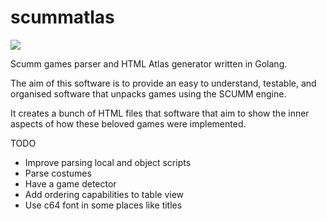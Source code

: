 # scummatlas

<img src="https://api.travis-ci.org/ktzar/scummatlas.svg?branch=master"/>

Scumm games parser and HTML Atlas generator written in Golang.

The aim of this software is to provide an easy to understand, testable, and organised software that unpacks games using the SCUMM engine.

It creates a bunch of HTML files that software that aim to show the inner aspects of how these beloved games were implemented.

TODO
- Improve parsing local and object scripts
- Parse costumes
- Have a game detector
- Add ordering capabilities to table view
- Use c64 font in some places like titles

